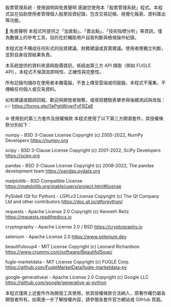 股票管理系統 - 使用說明與免責聲明
感謝您使用本「股票管理系統」程式。本程式旨在協助使用者管理個人股票投資紀錄，包含交易記帳、視覺化報表、資料匯出等功能。

📌 免責聲明
本程式所提供之「加倉點」、「賣出點」、「技術指標分析」等資訊，僅為數據上的參考工具，目的在於輔助用戶自我判斷與檢視操作紀錄。

本程式並不構成任何形式的投資建議、財務建議或買賣建議。使用者應獨立判斷，並對自身投資結果負責。

本系統提供的資料來源與股價資訊，係經由第三方 API 擷取（例如 FUGLE API），本程式不保證其即時性、正確性與完整性。

所有記錄均儲存在使用者本機電腦，不會上傳至雲端或伺服器。本程式不蒐集、不傳輸任何個人或交易資料。

如有建議或錯誤回報，歡迎與開發者聯繫，或填寫體驗表單參與後續測試與改版：
👉 https://forms.gle/j1ePghWnwrFvFRZa8

⚙️ 使用到的第三方套件及授權條款
本程式使用了以下第三方開源套件，其授權條款分別如下：

numpy - BSD 3-Clause License
Copyright (c) 2005-2022, NumPy Developers
https://numpy.org

scipy - BSD 3-Clause License
Copyright (c) 2001-2022, SciPy Developers
https://scipy.org

pandas - BSD 3-Clause License
Copyright (c) 2008-2022, The pandas development team
https://pandas.pydata.org

matplotlib - BSD Compatible License
https://matplotlib.org/stable/users/project.html#license

PySide6 (Qt for Python) - LGPLv3 License
Copyright (c) The Qt Company Ltd and other contributors
https://doc.qt.io/qtforpython/

requests - Apache License 2.0
Copyright (c) Kenneth Reitz
https://requests.readthedocs.io

cryptography - Apache License 2.0 / BSD
https://cryptography.io

selenium - Apache License 2.0
https://www.selenium.dev

beautifulsoup4 - MIT License
Copyright (c) Leonard Richardson
https://www.crummy.com/software/BeautifulSoup/

fugle-marketdata - MIT License
Copyright (c) FUGLE Corp.
https://github.com/FugleMarketData/fugle-marketdata-py

google-generativeai - Apache License 2.0
Copyright (c) Google LLC
https://github.com/google/generative-ai-python

本程式僅將上述套件作為開發工具使用，依其授權條款合法納入，原著作權仍屬各開發者所有。如需進一步了解授權內容，請參閱各套件官方網站或 GitHub 頁面。
